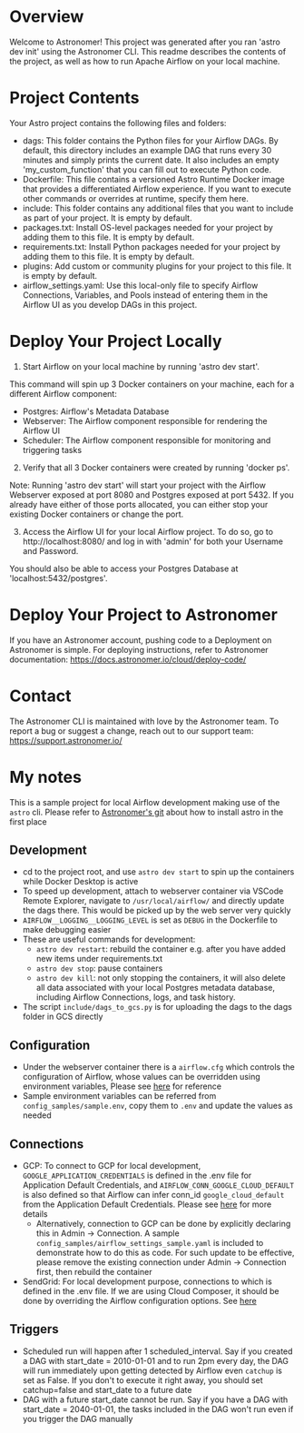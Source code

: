 Overview
========

Welcome to Astronomer! This project was generated after you ran 'astro dev init' using the Astronomer CLI. This readme describes the contents of the project, as well as how to run Apache Airflow on your local machine.

Project Contents
================

Your Astro project contains the following files and folders:

- dags: This folder contains the Python files for your Airflow DAGs. By default, this directory includes an example DAG that runs every 30 minutes and simply prints the current date. It also includes an empty 'my_custom_function' that you can fill out to execute Python code.
- Dockerfile: This file contains a versioned Astro Runtime Docker image that provides a differentiated Airflow experience. If you want to execute other commands or overrides at runtime, specify them here.
- include: This folder contains any additional files that you want to include as part of your project. It is empty by default.
- packages.txt: Install OS-level packages needed for your project by adding them to this file. It is empty by default.
- requirements.txt: Install Python packages needed for your project by adding them to this file. It is empty by default.
- plugins: Add custom or community plugins for your project to this file. It is empty by default.
- airflow_settings.yaml: Use this local-only file to specify Airflow Connections, Variables, and Pools instead of entering them in the Airflow UI as you develop DAGs in this project.

Deploy Your Project Locally
===========================

1. Start Airflow on your local machine by running 'astro dev start'.

This command will spin up 3 Docker containers on your machine, each for a different Airflow component:

- Postgres: Airflow's Metadata Database
- Webserver: The Airflow component responsible for rendering the Airflow UI
- Scheduler: The Airflow component responsible for monitoring and triggering tasks

2. Verify that all 3 Docker containers were created by running 'docker ps'.

Note: Running 'astro dev start' will start your project with the Airflow Webserver exposed at port 8080 and Postgres exposed at port 5432. If you already have either of those ports allocated, you can either stop your existing Docker containers or change the port.

3. Access the Airflow UI for your local Airflow project. To do so, go to http://localhost:8080/ and log in with 'admin' for both your Username and Password.

You should also be able to access your Postgres Database at 'localhost:5432/postgres'.

Deploy Your Project to Astronomer
=================================

If you have an Astronomer account, pushing code to a Deployment on Astronomer is simple. For deploying instructions, refer to Astronomer documentation: https://docs.astronomer.io/cloud/deploy-code/

Contact
=======

The Astronomer CLI is maintained with love by the Astronomer team. To report a bug or suggest a change, reach out to our support team: https://support.astronomer.io/

My notes
========
This is a sample project for local Airflow development making use of the `astro` cli. Please refer to [Astronomer's git](https://github.com/astronomer/astro-cli) about how to install astro in the first place

## Development
- cd to the project root, and use `astro dev start` to spin up the containers while Docker Desktop is active
- To speed up development, attach to webserver container via VSCode Remote Explorer, navigate to `/usr/local/airflow/` and directly update the dags there. This would be picked up by the web server very quickly
- `AIRFLOW__LOGGING__LOGGING_LEVEL` is set as `DEBUG` in the Dockerfile to make debugging easier
- These are useful commands for development:
    - `astro dev restart`: rebuild the container e.g. after you have added new items under requirements.txt
    - `astro dev stop`: pause containers
    - `astro dev kill`: not only stopping the containers, it will also delete all data associated with your local Postgres metadata database, including Airflow Connections, logs, and task history.
- The script `include/dags_to_gcs.py` is for uploading the dags to the dags folder in GCS directly
## Configuration
- Under the webserver container there is a `airflow.cfg` which controls the configuration of Airflow, whose values can be overridden using environment variables, Please see [here](https://airflow.apache.org/docs/apache-airflow/stable/configurations-ref.html) for reference
- Sample environment variables can be referred from `config_samples/sample.env`, copy them to `.env` and update the values as needed
## Connections
- GCP: To connect to GCP for local development, `GOOGLE_APPLICATION_CREDENTIALS` is defined in the .env file for Application Default Credentials, and `AIRFLOW_CONN_GOOGLE_CLOUD_DEFAULT` is also defined so that Airflow can infer conn_id `google_cloud_default` from the Application Default Credentials. Please see [here](https://airflow.apache.org/docs/apache-airflow-providers-google/stable/connections/gcp.html) for more details
    - Alternatively, connection to GCP can be done by explicitly declaring this in Admin -> Connection. A sample ```config_samples/airflow_settings_sample.yaml``` is included to demonstrate how to do this as code. For such update to be effective, please remove the existing connection under Admin -> Connection first, then rebuild the container
- SendGrid: For local development purpose, connections to which is defined in the .env file. If we are using Cloud Composer, it should be done by overriding the Airflow configuration options. See [here](https://cloud.google.com/composer/docs/composer-2/configure-email)
## Triggers
- Scheduled run will happen after 1 scheduled_interval. Say if you created a DAG with start_date = 2010-01-01 and to run 2pm every day, the DAG will run immediately upon getting detected by Airflow even `catchup` is set as False. If you don't to execute it right away, you should set catchup=false and start_date to a future date
- DAG with a future start_date cannot be run. Say if you have a DAG with start_date = 2040-01-01, the tasks included in the DAG won't run even if you trigger the DAG manually
